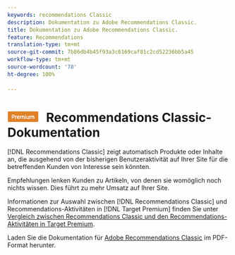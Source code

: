 ```yaml
---
keywords: recommendations Classic
description: Dokumentation zu Adobe Recommendations Classic.
title: Dokumentation zu Adobe Recommendations Classic.
feature: Recommendations
translation-type: tm+mt
source-git-commit: 7b86db4b45f93a3c6169caf81c2cd52236bb5a45
workflow-type: tm+mt
source-wordcount: '78'
ht-degree: 100%

---
```



# ![PREMIUM](/help/assets/premium.png) Recommendations Classic-Dokumentation

[!DNL Recommendations Classic] zeigt automatisch Produkte oder Inhalte an, die ausgehend von der bisherigen Benutzeraktivität auf Ihrer Site für die betreffenden Kunden von Interesse sein könnten.

Empfehlungen lenken Kunden zu Artikeln, von denen sie womöglich noch nichts wissen. Dies führt zu mehr Umsatz auf Ihrer Site.

Informationen zur Auswahl zwischen [!DNL Recommendations Classic] und Recommendations-Aktivitäten in [!DNL Target Premium] finden Sie unter [Vergleich zwischen Recommendations Classic und den Recommendations-Aktivitäten in Target Premium](/help/c-recommendations/c-recommendations-faq/recommendations-classic-versus-recommendations-activities-target-premium.md).

Laden Sie die Dokumentation für [Adobe Recommendations Classic](/help/assets/adobe-recommendations-classic.pdf) im PDF-Format herunter.